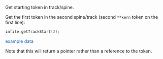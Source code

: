 <span class="title-snippet">Get starting token in track/spine.</span>

Get the first token in the second spine/track (second `**kern`
token on the first line):

```cpp
infile.getTrackStart(2);
```

<span style="cursor:pointer; color:#1e6bb8" class="example1" title='/doc/snippet/example1.html'>example data</span>

Note that this will return a pointer rather than a reference to the token.



